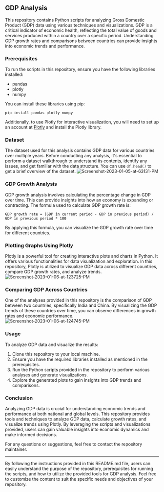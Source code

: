## GDP Analysis

This repository contains Python scripts for analyzing Gross Domestic Product (GDP) data using various techniques and visualizations. GDP is a critical indicator of economic health, reflecting the total value of goods and services produced within a country over a specific period. Understanding GDP growth rates and comparisons between countries can provide insights into economic trends and performance.

### Prerequisites

To run the scripts in this repository, ensure you have the following libraries installed:

- pandas
- plotly
- numpy

You can install these libraries using pip:

```
pip install pandas plotly numpy
```

Additionally, to use Plotly for interactive visualization, you will need to set up an account at [Plotly](https://plotly.com/) and install the Plotly library.

### Dataset

The dataset used for this analysis contains GDP data for various countries over multiple years. Before conducting any analysis, it's essential to perform a dataset walkthrough to understand its contents, identify any issues, and get familiar with the data structure. You can use `df.head()` to get a brief overview of the dataset.
![Screenshot-2023-01-05-at-63131-PM](https://github.com/Annkkitaaa/GDP-Analysis/assets/100662026/30be0cdc-f175-41af-be00-8bcc42146ee7)

### GDP Growth Analysis

GDP growth analysis involves calculating the percentage change in GDP over time. This can provide insights into how an economy is expanding or contracting. The formula used to calculate GDP growth rate is:

```
GDP growth rate = (GDP in current period - GDP in previous period) / GDP in previous period * 100
```

By applying this formula, you can visualize the GDP growth rate over time for different countries.

### Plotting Graphs Using Plotly

Plotly is a powerful tool for creating interactive plots and charts in Python. It offers various functionalities for data visualization and exploration. In this repository, Plotly is utilized to visualize GDP data across different countries, compare GDP growth rates, and analyze trends.
![Screenshot-2023-01-06-at-123725-PM](https://github.com/Annkkitaaa/GDP-Analysis/assets/100662026/0414c463-5a27-40e1-a9c7-5a5ba54bcbe1)

### Comparing GDP Across Countries

One of the analyses provided in this repository is the comparison of GDP between two countries, specifically India and China. By visualizing the GDP trends of these countries over time, you can observe differences in growth rates and economic performance.
![Screenshot-2023-01-06-at-124745-PM](https://github.com/Annkkitaaa/GDP-Analysis/assets/100662026/0241580d-6356-4484-ac04-680a1728371f)

### Usage

To analyze GDP data and visualize the results:

1. Clone this repository to your local machine.
2. Ensure you have the required libraries installed as mentioned in the prerequisites.
3. Run the Python scripts provided in the repository to perform various analyses and generate visualizations.
4. Explore the generated plots to gain insights into GDP trends and comparisons.

### Conclusion

Analyzing GDP data is crucial for understanding economic trends and performance at both national and global levels. This repository provides tools and techniques to analyze GDP data, calculate growth rates, and visualize trends using Plotly. By leveraging the scripts and visualizations provided, users can gain valuable insights into economic dynamics and make informed decisions.

For any questions or suggestions, feel free to contact the repository maintainer.

---

By following the instructions provided in this README.md file, users can easily understand the purpose of the repository, prerequisites for running the scripts, and how to utilize the provided tools for GDP analysis. Feel free to customize the content to suit the specific needs and objectives of your repository.

